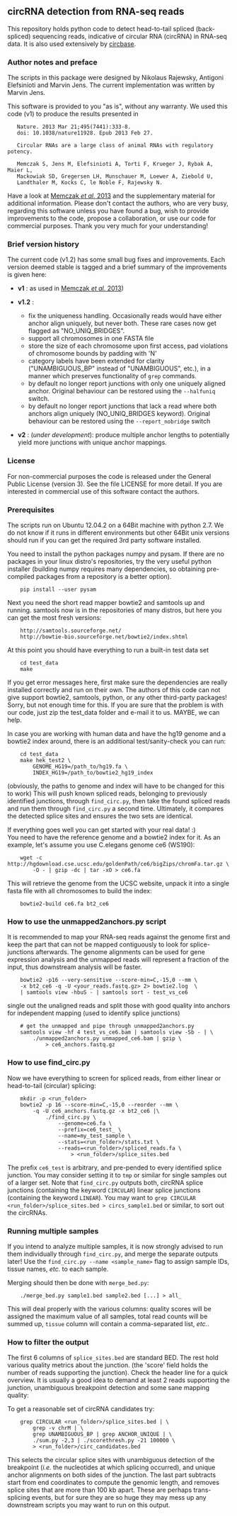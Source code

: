 ## circRNA detection from RNA-seq reads ##
This repository holds python code to detect head-to-tail spliced (back-spliced)
sequencing reads, indicative of circular RNA (circRNA) in RNA-seq data. It is 
also used extensively by [circbase](http://circbase.org).

### Author notes and preface ###

The scripts in this package were designed by Nikolaus Rajewsky, 
Antigoni Elefsinioti and Marvin Jens. 
The current implementation was written by Marvin Jens.

This software is provided to you "as is", without any warranty. We used 
this code (v1) to produce the results presented in 

```
   Nature. 2013 Mar 21;495(7441):333-8. 
   doi: 10.1038/nature11928. Epub 2013 Feb 27.
  
   Circular RNAs are a large class of animal RNAs with regulatory potency.
  
   Memczak S, Jens M, Elefsinioti A, Torti F, Krueger J, Rybak A, Maier L,
   Mackowiak SD, Gregersen LH, Munschauer M, Loewer A, Ziebold U, 
   Landthaler M, Kocks C, le Noble F, Rajewsky N.
```
  
Have a look at [Memczak *et al.* 2013](http://www.ncbi.nlm.nih.gov/pubmed/23446348) 
and the supplementary material for additional
information. Please don't contact the authors, who are very busy, regarding 
this software unless you have found a bug, wish to provide improvements 
to the code, propose a collaboration, or use our code for commercial 
purposes. Thank you very much for your understanding!

### Brief version history ###

The current code (v1.2) has some small bug fixes and improvements. 
Each version deemed stable is tagged and a brief summary of the improvements 
is given here:
    
  - **v1** : as used in [Memczak *et al.* 2013](http://www.ncbi.nlm.nih.gov/pubmed/23446348))
  - **v1.2** : 
    - fix the uniqueness handling. Occasionally reads would have 
      either anchor align uniquely, but never both. These rare cases now get 
      flagged as "NO_UNIQ_BRIDGES". 
    - support all chromosomes in one FASTA file
    - store the size of each chromosome upon first access, pad violations of chromosome bounds by padding with 'N'
    - category labels have been extended for clarity
      ("UNAMBIGUOUS_BP" instead of "UNAMBIGUOUS", etc.), in a manner which preserves 
      functionality of `grep` commands.
    - by default no longer report junctions with only one uniquely aligned anchor. Original behaviour can be restored using the 
      `--halfuniq` switch.
    - by default no longer report junctions that lack a read where both anchors align uniquely (NO_UNIQ_BRIDGES keyword).
      Original behaviour can be restored using the `--report_nobridge` switch
      
  - **v2** : (*under development*): produce multiple anchor lengths to potentially 
yield more junctions with unique anchor mappings.

### License ###

For non-commercial purposes the code is released under the General Public 
License (version 3). See the file LICENSE for more detail. If you are
interested in commercial use of this software contact the authors.


### Prerequisites ###

The scripts run on Ubuntu 12.04.2 on a 64Bit machine with python 2.7.
We do not know if it runs in different environments but other 64Bit unix
versions should run if you can get the required 3rd party software 
installed. 

You need to install the python packages numpy and pysam. If there are no 
packages in your linux distro's repositories, try the very useful python 
installer (building numpy requires many dependencies, so obtaining pre-
compiled packages from a repository is a better option).

```
    pip install --user pysam
```
Next you need the short read mapper bowtie2 and samtools up and running. 
samtools now is in the repositories of many distros, but here you can 
get the most fresh versions:
    
```
    http://samtools.sourceforge.net/
    http://bowtie-bio.sourceforge.net/bowtie2/index.shtml
```
At this point you should have everything to run a built-in test data set
```
    cd test_data
    make
```
If you get error messages here, first make sure the dependencies are
really installed correctly and run on their own.
The authors of this code can not give support bowtie2, samtools, python, 
or any other third-party packages! Sorry, but not enough time for this.
If you are sure that the problem is with our code, just zip the test_data
folder and e-mail it to us. MAYBE, we can help.

In case you are working with human data and have the hg19 genome and a bowtie2 
index around, there is an additional test/sanity-check you can run:
    
```
    cd test_data
    make hek_test2 \
        GENOME_HG19=/path_to/hg19.fa \
        INDEX_HG19=/path_to/bowtie2_hg19_index
```
(obviously, the paths to genome and index will have to be changed for this to work)
This will push known spliced reads, belonging to previously identified junctions, 
through `find_circ.py`, then take the found spliced reads and run them 
through `find_circ.py` a second time. Ultimately, it compares the detected splice 
sites and ensures the two sets are identical.

If everything goes well you can get started with your real data! :)   
You need to have the reference genome and a bowtie2 index for it.
As an example, let's assume you use C.elegans genome ce6 (WS190):

```
    wget -c http://hgdownload.cse.ucsc.edu/goldenPath/ce6/bigZips/chromFa.tar.gz \
        -O - | gzip -dc | tar -xO > ce6.fa
```
This will retrieve the genome from the UCSC website, unpack it into a single 
fasta file with all chromosomes to build the index:
```
    bowtie2-build ce6.fa bt2_ce6 
```

### How to use the unmapped2anchors.py script ###

It is recommended to map your RNA-seq reads against the genome first and 
keep the part that can not be mapped contiguously to look for splice-
junctions afterwards. The genome alignments can be used for gene 
expression analysis and the unmapped reads will represent a fraction of
the input, thus downstream analysis will be faster.
```
    bowtie2 -p16 --very-sensitive --score-min=C,-15,0 --mm \
    -x bt2_ce6 -q -U <your_reads.fastq.gz> 2> bowtie2.log  \
    | samtools view -hbuS - | samtools sort - test_vs_ce6
```
single out the unaligned reads and split those with good quality into anchors
for independent mapping (used to identify splice junctions)
```
    # get the unmapped and pipe through unmapped2anchors.py
    samtools view -hf 4 test_vs_ce6.bam | samtools view -Sb - | \
        ./unmapped2anchors.py unmapped_ce6.bam | gzip \
            > ce6_anchors.fastq.gz
```

### How to use find_circ.py ###

Now we have everything to screen for spliced reads, from either linear or
head-to-tail (circular) splicing:

```
    mkdir -p <run_folder>
    bowtie2 -p 16 --score-min=C,-15,0 --reorder --mm \
        -q -U ce6_anchors.fastq.gz -x bt2_ce6 |\
            ./find_circ.py \
                --genome=ce6.fa \
                --prefix=ce6_test_ \
                --name=my_test_sample \
                --stats=<run_folder>/stats.txt \
                --reads=<run_folder>/spliced_reads.fa \
                    > <run_folder>/splice_sites.bed
```
The prefix `ce6_test` is arbitrary, and pre-pended to every identified splice 
junction. You may consider setting it to `tmp` or similar for single samples out of a 
larger set. Note that `find_circ.py` outputs both, circRNA splice junctions (containing the keyword `CIRCULAR`) linear splice junctions (containing the keyword `LINEAR`). 
You may want to `grep CIRCULAR <run_folder>/splice_sites.bed > circs_sample1.bed` or similar, to sort out the circRNAs.

### Running multiple samples ###
If you intend to analyze multiple samples, it is now strongly advised to
run them individually through `find_circ.py`, and merge the separate outputs
later! Use the `find_circ.py --name <sample_name>` flag to assign sample IDs, tissue names, *etc.* to 
each sample.

Merging should then be done with `merge_bed.py`:
    
```
    ./merge_bed.py sample1.bed sample2.bed [...] > all_
```

This will deal properly with the various columns: quality scores will be assigned the maximum value of all samples, total read counts will be summed up, `tissue` column will contain a comma-separated list, *etc.*.

### How to filter the output ###

The first 6 columns of `splice_sites.bed` are standard BED. The rest hold various 
quality metrics about the junction. (the 'score' field holds the number of
reads supporting the junction). Check the header line for a quick 
overview. It is usually a good idea to demand at least 2 reads supporting 
the junction, unambiguous breakpoint detection and some sane mapping 
quality:
    
To get a reasonable set of circRNA candidates try:
```
    grep CIRCULAR <run_folder>/splice_sites.bed | \
        grep -v chrM | \
        grep UNAMBIGUOUS_BP | grep ANCHOR_UNIQUE | \
        ./sum.py -2,3 | ./scorethresh.py -21 100000 \
        > <run_folder>/circ_candidates.bed
```
This selects the circular splice sites with unambiguous detection of the breakpoint (*i.e.* the nucleotides at which splicing occurred), and unique anchor alignments on both sides of the junction. The last part subtracts start from end coordinates to compute the genomic length, and removes splice sites that are more than 100 kb apart. These are perhaps trans-splicing events, but for sure they are so huge they may mess up any downstream scripts you may want to run on this output.







